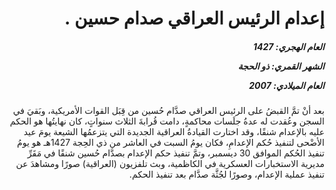 <h1 dir="rtl">إعدام الرئيس العراقي صدام حسين .</h1>

<h5 dir="rtl">العام الهجري:  1427

الشهر القمري: ذو الحجة

العام الميلادي: 2007</h5>

<p dir="rtl">بعد أنْ تمَّ القبضُ على الرئيس العراقي صدَّام حُسين من قِبَل القوات الأمريكية، وبَقيَ في السجن وعُقدت له عدةُ جلَسات محاكمةٍ، دامت قُرابةَ الثلاث سنواتٍ، كان نهايتُها هو الحكم عليه بالإعدام شنقًا، وقد اختارت القيادةُ العراقية الجديدة التي يتزعمُها الشيعة يومَ عيد الأضْحى لتنفيذ حُكم الإعدامِ، فكان يومُ السبت في العاشر من ذي الحِجة 1427هـ هو يومُ تنفيذ الحُكم الموافق 30 ديسمبر، وتمَّ تنفيذ حكم الإعدام بصدَّام حُسين شنقًا في مَقَرِّ مديرية الاستخبارات العسكرية في الكاظمية، وبث تلفزيون (العراقية) صورًا ومشاهدَ عن تنفيذ عملية الإعدام، وصورًا لجُثَّة صدَّام بعد تنفيذ الحكم.</p></br>
